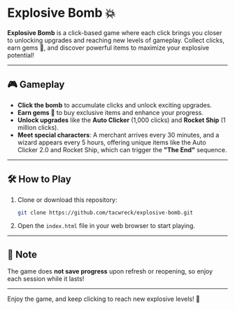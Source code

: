 # Explosive Bomb 💥

**Explosive Bomb** is a click-based game where each click brings you closer to unlocking upgrades and reaching new levels of gameplay. Collect clicks, earn gems 💎, and discover powerful items to maximize your explosive potential!

---

## 🎮 Gameplay

- **Click the bomb** to accumulate clicks and unlock exciting upgrades.
- **Earn gems 💎** to buy exclusive items and enhance your progress.
- **Unlock upgrades** like the **Auto Clicker** (1,000 clicks) and **Rocket Ship** (1 million clicks).
- **Meet special characters**: A merchant arrives every 30 minutes, and a wizard appears every 5 hours, offering unique items like the Auto Clicker 2.0 and Rocket Ship, which can trigger the **"The End"** sequence.

---

## 🛠️ How to Play

1. Clone or download this repository:
   ```bash
   git clone https://github.com/tacwreck/explosive-bomb.git
   ```
2. Open the `index.html` file in your web browser to start playing.

---

## 📝 Note

The game does **not save progress** upon refresh or reopening, so enjoy each session while it lasts!

---

Enjoy the game, and keep clicking to reach new explosive levels! 🎉
